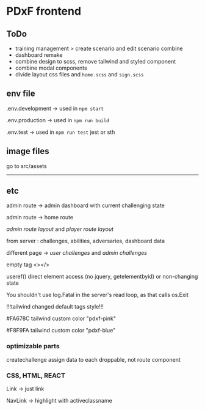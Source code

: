 # PDxF frontend

## ToDo

- training management > create scenario and edit scenario combine
- dashboard remake
- combine design to scss, remove tailwind and styled component
- combine modal components
- divide layout css files and `home.scss` and `sign.scss`

## env file

.env.development -> used in `npm start`

.env.production -> used in `npm run build`

.env.test -> used in `npm run test` jest or sth

## image files

go to src/assets

---

## etc

admin route -> admin dashboard with current challenging state

admin route -> home route

_admin route layout_ and _player route layout_

from server : challenges, abilities, adversaries, dashboard data

different page -> _user challenges_ and _admin challenges_

empty tag <></>

useref() direct element access (no jquery, getelementbyid) or non-changing state

You shouldn't use log.Fatal in the server's read loop, as that calls os.Exit

!!!tailwind changed default tags style!!!

#FA678C tailwind custom color "pdxf-pink"

#F8F9FA tailwind custom color "pdxf-blue"

### optimizable parts

createchallenge assign data to each droppable, not route component

### CSS, HTML, REACT

Link -> just link

NavLink -> highlight with activeclassname
